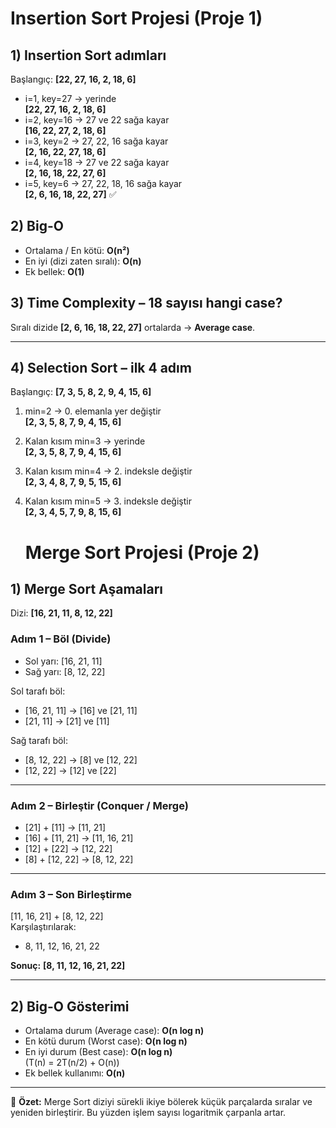 # Insertion Sort Projesi (Proje 1)

## 1) Insertion Sort adımları
Başlangıç: **[22, 27, 16, 2, 18, 6]**

- i=1, key=27 → yerinde  
  **[22, 27, 16, 2, 18, 6]**
- i=2, key=16 → 27 ve 22 sağa kayar  
  **[16, 22, 27, 2, 18, 6]**
- i=3, key=2 → 27, 22, 16 sağa kayar  
  **[2, 16, 22, 27, 18, 6]**
- i=4, key=18 → 27 ve 22 sağa kayar  
  **[2, 16, 18, 22, 27, 6]**
- i=5, key=6 → 27, 22, 18, 16 sağa kayar  
  **[2, 6, 16, 18, 22, 27]** ✅

## 2) Big-O
- Ortalama / En kötü: **O(n²)**
- En iyi (dizi zaten sıralı): **O(n)**
- Ek bellek: **O(1)**

## 3) Time Complexity – 18 sayısı hangi case?
Sıralı dizide **[2, 6, 16, 18, 22, 27]** ortalarda → **Average case**.

---

## 4) Selection Sort – ilk 4 adım
Başlangıç: **[7, 3, 5, 8, 2, 9, 4, 15, 6]**

1. min=2 → 0. elemanla yer değiştir  
   **[2, 3, 5, 8, 7, 9, 4, 15, 6]**
2. Kalan kısım min=3 → yerinde  
   **[2, 3, 5, 8, 7, 9, 4, 15, 6]**
3. Kalan kısım min=4 → 2. indeksle değiştir  
   **[2, 3, 4, 8, 7, 9, 5, 15, 6]**
4. Kalan kısım min=5 → 3. indeksle değiştir  
   **[2, 3, 4, 5, 7, 9, 8, 15, 6]**

   # Merge Sort Projesi (Proje 2)

## 1) Merge Sort Aşamaları
Dizi: **[16, 21, 11, 8, 12, 22]**

### Adım 1 – Böl (Divide)
- Sol yarı: [16, 21, 11]
- Sağ yarı: [8, 12, 22]

Sol tarafı böl:
- [16, 21, 11] → [16] ve [21, 11]
- [21, 11] → [21] ve [11]

Sağ tarafı böl:
- [8, 12, 22] → [8] ve [12, 22]
- [12, 22] → [12] ve [22]

---

### Adım 2 – Birleştir (Conquer / Merge)
- [21] + [11] → [11, 21]
- [16] + [11, 21] → [11, 16, 21]
- [12] + [22] → [12, 22]
- [8] + [12, 22] → [8, 12, 22]

---

### Adım 3 – Son Birleştirme
[11, 16, 21] + [8, 12, 22]  
Karşılaştırılarak:
- 8, 11, 12, 16, 21, 22

**Sonuç:** **[8, 11, 12, 16, 21, 22]**

---

## 2) Big-O Gösterimi
- Ortalama durum (Average case): **O(n log n)**
- En kötü durum (Worst case): **O(n log n)**
- En iyi durum (Best case): **O(n log n)**  
  (T(n) = 2T(n/2) + O(n))
- Ek bellek kullanımı: **O(n)**

---

📘 **Özet:** Merge Sort diziyi sürekli ikiye bölerek küçük parçalarda sıralar ve yeniden birleştirir. Bu yüzden işlem sayısı logaritmik çarpanla artar.
